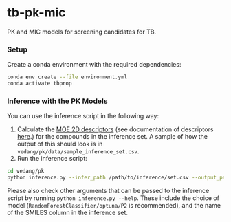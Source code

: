 # tb-pk-mic
PK and MIC models for screening candidates for TB.

### Setup

Create a conda environment with the required dependencies:
```bash
conda env create --file environment.yml
conda activate tbprop
```

### Inference with the PK Models

You can use the inference script in the following way:

1. Calculate the [MOE 2D descriptors](https://www.chemcomp.com/Products.htm) (see documentation of descriptors [here](https://cadaster.eu/sites/cadaster.eu/files/challenge/descr.htm).) for the compounds in the inference set. A sample of how the output of this should look is in `vedang/pk/data/sample_inference_set.csv`.
2. Run the inference script:
```bash
cd vedang/pk
python inference.py --infer_path /path/to/inference/set.csv --output_path /path/to/output.csv --verbose
```
Please also check other arguments that can be passed to the inference script by running `python inference.py --help`. These include the choice of model (`RandomForestClassifier/optuna/P2` is recommended), and the name of the SMILES column in the inference set.